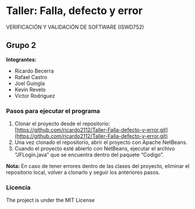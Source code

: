 # Taller: Falla, defecto y error

VERIFICACIÓN Y VALIDACIÓN DE SOFTWARE (ISWD752)

## Grupo 2

**Integrantes:**

- Ricardo Becerra
- Rafael Castro
- Joel Guingla
- Kevin Revelo
- Victor Rodriguez

### Pasos para ejecutar el programa

1. Clonar el proyecto desde el repositorio: [https://github.com/ricardo2112/Taller-Falla-defecto-y-error.git](https://github.com/ricardo2112/Taller-Falla-defecto-y-error.git)
2. Una vez clonado el repositorio, abrir el proyecto con Apache NetBeans.
3. Cuando el proyecto esté abierto con NetBeans, ejecutar el archivo “JFLogin.java” que se encuentra dentro del paquete “Codigo”.

**Nota:** En caso de tener errores dentro de las clases del proyecto, eliminar el repositorio local, volver a clonarlo y seguir los anteriores pasos.

### Licencia

The project is under the MIT License
